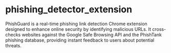 # phishing_detector_extension
PhishGuard is a real-time phishing link detection Chrome extension designed to enhance online security by identifying malicious URLs. It cross-checks websites against the Google Safe Browsing API and the PhishTank phishing database, providing instant feedback to users about potential threats.
